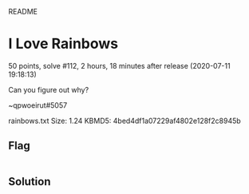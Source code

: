 README

# I Love Rainbows
50 points, solve #112, 2 hours, 18 minutes after release (2020-07-11 19:18:13)

Can you figure out why?

~qpwoeirut#5057

rainbows.txt Size: 1.24 KBMD5: 4bed4df1a07229af4802e128f2c8945b

## Flag
```shell
```

## Solution